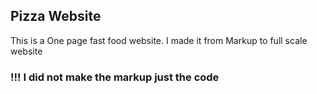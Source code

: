 ## Pizza Website
This is a One page fast food website.
I made it from Markup to full scale website

### !!! I did not make the markup just the code
